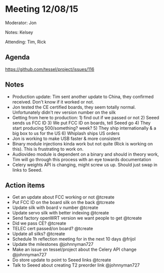 # Meeting 12/08/15
Moderator: Jon

Notes: Kelsey

Attending: Tim, Rick

## Agenda
https://github.com/tessel/project/issues/116

## Notes
* Production update: Tim sent another update to China, they confirmed received. Don't know if it worked or not.
* Jon tested the CE certified boards, they seem totally normal. Unfortunately didn't rev version number on the silk
* Getting from here to production: 1) find out if we passed or not 2) Seeed sends us FCC ID 3) We put FCC ID on boards, tell Seeed go 4) They start producing 500/something? week? 5) They ship internationally & a big box to us for the US 6) Whiplash ships US orders
* Jon is working to make USB faster & more consistent
* Binary module injections kinda work but not quite (Rick is working on this). This is frustrating to work on.
* Audiovideo module is dependent on a binary and should in theory work, Tim will go through this process with an eye towards documentation
* Celery weights API is changing, might screw us up. Should just swap in links to Seeed.

## Action items
* Get an update about FCC working or not @tcreate
* Put FCC ID on the board silk on the back @tcreate
* Update silk with board v number @tcreate
* Update servo silk with better indexing @tcreate
* Send factory openWRT version we want people to get @tcreate
* Did we pass CE? @tcreate
* TELEC cert passed/on board? @tcreate
* Update all silks? @tcreate
* Schedule 1h reflection meeting for in the next 10 days @frijol
* Update the milestones @johnnyman727
* Make an issue on tessel/project about the Celery API change @johnnyman727
* Do store update to point to Seeed links @tcreate
* Talk to Seeed about creating T2 preorder link @johnnyman727
